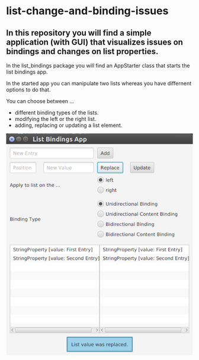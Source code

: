 # list-change-and-binding-issues
In this repository you will find a simple application (with GUI) that visualizes issues on bindings and changes on list properties.
-----
In the list_bindings package you will find an AppStarter class that starts the list bindings app.

In the started app you can manipulate two lists whereas you have differnent options to do that.

You can choose between ...
* different binding types of the lists.
* modifying the left or the right list.
* adding, replacing or updating a list element.

![an app screenshot](./app-screenshot.png)
